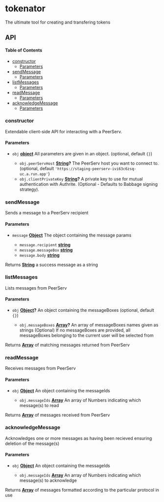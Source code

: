 # tokenator

The ultimate tool for creating and transfering tokens

## API

<!-- Generated by documentation.js. Update this documentation by updating the source code. -->

#### Table of Contents

*   [constructor](#constructor)
    *   [Parameters](#parameters)
*   [sendMessage](#sendmessage)
    *   [Parameters](#parameters-1)
*   [listMessages](#listmessages)
    *   [Parameters](#parameters-2)
*   [readMessage](#readmessage)
    *   [Parameters](#parameters-3)
*   [acknowledgeMessage](#acknowledgemessage)
    *   [Parameters](#parameters-4)

### constructor

Extendable client-side API for interacting with a PeerServ.

#### Parameters

*   `obj` **[object](https://developer.mozilla.org/docs/Web/JavaScript/Reference/Global_Objects/Object)** All parameters are given in an object. (optional, default `{}`)

    *   `obj.peerServHost` **[String](https://developer.mozilla.org/docs/Web/JavaScript/Reference/Global_Objects/String)?** The PeerServ host you want to connect to. (optional, default `'https://staging-peerserv-ivi63c6zsq-uc.a.run.app'`)
    *   `obj.clientPrivateKey` **[String](https://developer.mozilla.org/docs/Web/JavaScript/Reference/Global_Objects/String)?** A private key to use for mutual authentication with Authrite. (Optional - Defaults to Babbage signing strategy).

### sendMessage

Sends a message to a PeerServ recipient

#### Parameters

*   `message` **[Object](https://developer.mozilla.org/docs/Web/JavaScript/Reference/Global_Objects/Object)** The object containing the message params

    *   `message.recipient` **[string](https://developer.mozilla.org/docs/Web/JavaScript/Reference/Global_Objects/String)** 
    *   `message.messageBox` **[string](https://developer.mozilla.org/docs/Web/JavaScript/Reference/Global_Objects/String)** 
    *   `message.body` **[string](https://developer.mozilla.org/docs/Web/JavaScript/Reference/Global_Objects/String)** 

Returns **[String](https://developer.mozilla.org/docs/Web/JavaScript/Reference/Global_Objects/String)** a success message as a string

### listMessages

Lists messages from PeerServ

#### Parameters

*   `obj` **[Object](https://developer.mozilla.org/docs/Web/JavaScript/Reference/Global_Objects/Object)?** An object containing the messageBoxes (optional, default `{}`)

    *   `obj.messageBoxes` **[Array](https://developer.mozilla.org/docs/Web/JavaScript/Reference/Global_Objects/Array)?** An array of messageBoxes names given as strings (Optional)
        If no messageBoxes are provided, all messageBoxes belonging to the current user will be selected from

Returns **[Array](https://developer.mozilla.org/docs/Web/JavaScript/Reference/Global_Objects/Array)** of matching messages returned from PeerServ

### readMessage

Receives messages from PeerServ

#### Parameters

*   `obj` **[Object](https://developer.mozilla.org/docs/Web/JavaScript/Reference/Global_Objects/Object)** An object containing the messageIds

    *   `obj.messageIds` **[Array](https://developer.mozilla.org/docs/Web/JavaScript/Reference/Global_Objects/Array)** An array of Numbers indicating which message(s) to read

Returns **[Array](https://developer.mozilla.org/docs/Web/JavaScript/Reference/Global_Objects/Array)** of messages received from PeerServ

### acknowledgeMessage

Acknowledges one or more messages as having been recieved ensuring deletion of the message(s)

#### Parameters

*   `obj` **[Object](https://developer.mozilla.org/docs/Web/JavaScript/Reference/Global_Objects/Object)** An object containing the messageIds

    *   `obj.messageIds` **[Array](https://developer.mozilla.org/docs/Web/JavaScript/Reference/Global_Objects/Array)** An array of Numbers indicating which message(s) to acknowledge

Returns **[Array](https://developer.mozilla.org/docs/Web/JavaScript/Reference/Global_Objects/Array)** of messages formatted according to the particular protocol in use
